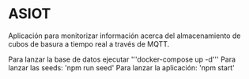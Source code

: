 # ASIOT

Aplicación para monitorizar información acerca del almacenamiento de cubos de basura a tiempo real a través de MQTT. 

Para lanzar la base de datos ejecutar '''docker-compose up -d'''
Para lanzar las seeds: 
  'npm run seed'
Para lanzar la aplicación: 
  'npm start'
